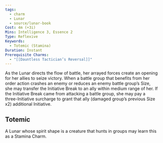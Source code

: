 ```yaml
---
tags:
  - charm
  - Lunar
  - source/lunar-book
Cost: 4m (+3i)
Mins: Intelligence 3, Essence 2
Type: Reflexive
Keywords:
  - Totemic (Stamina)
Duration: Instant
Prerequisite Charms:
  - "[[Dauntless Tactician’s Reversal]]"
---
```

As the Lunar directs the flow of battle, her arrayed forces create an opening for her allies to seize victory. When a battle group that benefits from her order action crashes an enemy or reduces an enemy battle group’s Size, she may transfer the Initiative Break to an ally within medium range of her. If the Initiative Break came from attacking a battle group, she may pay a three-Initiative surcharge to grant that ally (damaged group’s previous Size x2) additional Initiative. 
## Totemic 

A Lunar whose spirit shape is a creature that hunts in groups may learn this as a Stamina Charm.